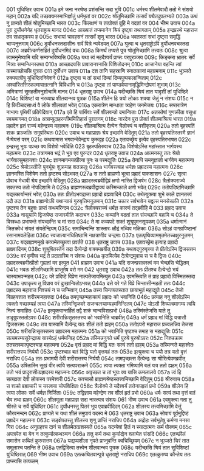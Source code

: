 001  युधिष्ठिर उवाच
001a इमे जना नरश्रेष्ठ प्रशंसन्ति सदा भुवि
001c धर्मस्य शीलमेवादौ ततो मे संशयो महान्
002a यदि तच्छक्यमस्माभिर्ज्ञातुं धर्मभृतां वर
002c श्रोतुमिच्छामि तत्सर्वं यथैतदुपलभ्यते
003a कथं नु प्राप्यते शीलं श्रोतुमिच्छामि भारत
003c किंलक्षणं च तत्प्रोक्तं ब्रूहि मे वदतां वर
004  भीष्म उवाच
004a पुरा दुर्योधनेनेह धृतराष्ट्राय मानद
004c आख्यातं तप्यमानेन श्रियं दृष्ट्वा तथागताम्
005a इन्द्रप्रस्थे महाराज तव सभ्रातृकस्य ह
005c सभायां चावहसनं तत्सर्वं शृणु भारत
006a भवतस्तां सभां दृष्ट्वा समृद्धिं चाप्यनुत्तमाम्
006c दुर्योधनस्तदासीनः सर्वं पित्रे न्यवेदयत्
007a श्रुत्वा च धृतराष्ट्रोऽपि दुर्योधनवचस्तदा
007c अब्रवीत्कर्णसहितं दुर्योधनमिदं वचः
008a किमर्थं तप्यसे पुत्र श्रोतुमिच्छामि तत्त्वतः
008c श्रुत्वा त्वामनुनेष्यामि यदि सम्यग्भविष्यसि
009a यथा त्वं महदैश्वर्यं प्राप्तः परपुरञ्जय
009c किङ्करा भ्रातरः सर्वे मित्राः सम्बन्धिनस्तथा
010a आच्छादयसि प्रावारानश्नासि पिशितोदनम्
010c आजानेया वहन्ति त्वां कस्माच्छोचसि पुत्रक
011  दुर्योधन उवाच
011a दश तानि सहस्राणि स्नातकानां महात्मनाम्
011c भुञ्जते रुक्मपात्रीषु युधिष्ठिरनिवेशने
012a दृष्ट्वा च तां सभां दिव्यां दिव्यपुष्पफलान्विताम्
012c अश्वांस्तित्तिरकल्माषान्रत्नानि विविधानि च
013a दृष्ट्वा तां पाण्डवेयानामृद्धिमिन्द्रोपमां शुभाम्
013c अमित्राणां सुमहतीमनुशोचामि मानद
014  धृतराष्ट्र उवाच
014a यदीच्छसि श्रियं तात यादृशीं तां युधिष्ठिरे
014c विशिष्टां वा नरव्याघ्र शीलवान्भव पुत्रक
015a शीलेन हि त्रयो लोकाः शक्या जेतुं न संशयः
015c न हि किञ्चिदसाध्यं वै लोके शीलवतां भवेत्
016a एकरात्रेण मान्धाता त्र्यहेण जनमेजयः
016c सप्तरात्रेण नाभागः पृथिवीं प्रतिपेदिवान्
017a एते हि पार्थिवाः सर्वे शीलवन्तो दमान्विताः
017c अतस्तेषां गुणक्रीता वसुधा स्वयमागमत्
018a अत्राप्युदाहरन्तीममितिहासं पुरातनम्
018c नारदेन पुरा प्रोक्तं शीलमाश्रित्य भारत
019a प्रह्रादेन हृतं राज्यं महेन्द्रस्य महात्मनः
019c शीलमाश्रित्य दैत्येन त्रैलोक्यं च वशीकृतम्
020a ततो बृहस्पतिं शक्रः प्राञ्जलिः समुपस्थितः
020c उवाच च महाप्राज्ञः श्रेय इच्छामि वेदितुम्
021a ततो बृहस्पतिस्तस्मै ज्ञानं नैःश्रेयसं परम्
021c कथयामास भगवान्देवेन्द्राय कुरूद्वह
022a एतावच्छ्रेय इत्येव बृहस्पतिरभाषत
022c इन्द्रस्तु भूयः पप्रच्छ क्व विशेषो भवेदिति
023  बृहस्पतिरुवाच
023a विशेषोऽस्ति महांस्तात भार्गवस्य महात्मनः
023c तत्रागमय भद्रं ते भूय एव पुरन्दर
024  धृतराष्ट्र उवाच
024a आत्मनस्तु ततः श्रेयो भार्गवात्सुमहायशाः
024c ज्ञानमागमयत्प्रीत्या पुनः स परमद्युतिः
025a तेनापि समनुज्ञातो भार्गवेण महात्मना
025c श्रेयोऽस्तीति पुनर्भूयः शुक्रमाह शतक्रतुः
026a भार्गवस्त्वाह धर्मज्ञः प्रह्रादस्य महात्मनः
026c ज्ञानमस्ति विशेषेण ततो हृष्टश्च सोऽभवत्
027a स ततो ब्राह्मणो भूत्वा प्रह्रादं पाकशासनः
027c सृत्वा प्रोवाच मेधावी श्रेय इच्छामि वेदितुम्
028a प्रह्रादस्त्वब्रवीद्विप्रं क्षणो नास्ति द्विजर्षभ
028c त्रैलोक्यराज्ये सक्तस्य ततो नोपदिशामि ते
029a ब्राह्मणस्त्वब्रवीद्वाक्यं कस्मिन्काले क्षणो भवेत्
029c ततोपदिष्टमिच्छामि यद्यत्कार्यान्तरं भवेत्
030a ततः प्रीतोऽभवद्राजा प्रह्रादो ब्रह्मवादिने
030c तथेत्युक्त्वा शुभे काले ज्ञानतत्त्वं ददौ तदा
031a ब्राह्मणोऽपि यथान्यायं गुरुवृत्तिमनुत्तमाम्
031c चकार सर्वभावेन यद्वत्स मनसेच्छति
032a पृष्टश्च तेन बहुशः प्राप्तं कथमरिन्दम
032c त्रैलोक्यराज्यं धर्मज्ञ कारणं तद्ब्रवीहि मे
033  प्रह्राद उवाच
033a नासूयामि द्विजश्रेष्ठ राजास्मीति कदाचन
033c कव्यानि वदतां तात संयच्छामि वहामि च
034a ते विस्रब्धाः प्रभाषन्ते संयच्छन्ति च मां सदा
034c ते मा कव्यपदे सक्तं शुश्रूषुमनसूयकम्
035a धर्मात्मानं जितक्रोधं संयतं संयतेन्द्रियम्
035c समाचिन्वन्ति शास्तारः क्षौद्रं मध्विव मक्षिकाः
036a सोऽहं वागग्रपिष्टानां रसानामवलेहिता
036c स्वजात्यानधितिष्ठामि नक्षत्राणीव चन्द्रमाः
037a एतत्पृथिव्याममृतमेतच्चक्षुरनुत्तमम्
037c यद्ब्राह्मणमुखे कव्यमेतच्छ्रुत्वा प्रवर्तते
038  धृतराष्ट्र उवाच
038a एतावच्छ्रेय इत्याह प्रह्रादो ब्रह्मवादिनम्
038c शुश्रूषितस्तेन तदा दैत्येन्द्रो वाक्यमब्रवीत्
039a यथावद्गुरुवृत्त्या ते प्रीतोऽस्मि द्विजसत्तम
039c वरं वृणीष्व भद्रं ते प्रदातास्मि न संशयः
040a कृतमित्येव दैत्येन्द्रमुवाच स च वै द्विजः
040c प्रह्रादस्त्वब्रवीत्प्रीतो गृह्यतां वर इत्युत
041  ब्राह्मण उवाच
041a यदि राजन्प्रसन्नस्त्वं मम चेच्छसि चेद्धितम्
041c भवतः शीलमिच्छामि प्राप्तुमेष वरो मम
042  धृतराष्ट्र उवाच
042a ततः प्रीतश्च दैत्येन्द्रो भयं चास्याभवन्महत्
042c वरे प्रदिष्टे विप्रेण नाल्पतेजायमित्युत
043a एवमस्त्विति तं प्राह प्रह्रादो विस्मितस्तदा
043c उपाकृत्य तु विप्राय वरं दुःखान्वितोऽभवत्
044a दत्ते वरे गते विप्रे चिन्तासीन्महती ततः
044c प्रह्रादस्य महाराज निश्चयं न च जग्मिवान्
045a तस्य चिन्तयतस्तात छायाभूतं महाद्युते
045c तेजो विग्रहवत्तात शरीरमजहात्तदा
046a तमपृच्छन्महाकायं प्रह्रादः को भवानिति
046c प्रत्याह ननु शीलोऽस्मि त्यक्तो गच्छाम्यहं त्वया
047a तस्मिन्द्विजवरे राजन्वत्स्याम्यहमनिन्दितम्
047c योऽसौ शिष्यत्वमागम्य त्वयि नित्यं समाहितः
047e इत्युक्त्वान्तर्हितं तद्वै शक्रं चान्वविशत्प्रभो
048a तस्मिंस्तेजसि याते तु तादृग्रूपस्ततोऽपरः
048c शरीरान्निःसृतस्तस्य को भवानिति चाब्रवीत्
049a धर्मं प्रह्राद मां विद्धि यत्रासौ द्विजसत्तमः
049c तत्र यास्यामि दैत्येन्द्र यतः शीलं ततो ह्यहम्
050a ततोऽपरो महाराज प्रज्वलन्निव तेजसा
050c शरीरान्निःसृतस्तस्य प्रह्रादस्य महात्मनः
051a को भवानिति पृष्टश्च तमाह स महाद्युतिः
051c सत्यमस्म्यसुरेन्द्राग्र्य यास्येऽहं धर्ममन्विह
052a तस्मिन्ननुगते धर्मं पुरुषे पुरुषोऽपरः
052c निश्चक्राम ततस्तस्मात्पृष्टश्चाह महात्मना
052e वृत्तं प्रह्राद मां विद्धि यतः सत्यं ततो ह्यहम्
053a तस्मिन्गते महाश्वेतः शरीरात्तस्य निर्ययौ
053c पृष्टश्चाह बलं विद्धि यतो वृत्तमहं ततः
053e इत्युक्त्वा च ययौ तत्र यतो वृत्तं नराधिप
054a ततः प्रभामयी देवी शरीरात्तस्य निर्ययौ
054c तामपृच्छत्स दैत्येन्द्रः सा श्रीरित्येवमब्रवीत्
055a उषितास्मि सुखं वीर त्वयि सत्यपराक्रमे
055c त्वया त्यक्ता गमिष्यामि बलं यत्र ततो ह्यहम्
056a ततो भयं प्रादुरासीत्प्रह्रादस्य महात्मनः
056c अपृच्छत च तां भूयः क्व यासि कमलालये
057a त्वं हि सत्यव्रता देवी लोकस्य परमेश्वरी
057c कश्चासौ ब्राह्मणश्रेष्ठस्तत्त्वमिच्छामि वेदितुम्
058  श्रीरुवाच
058a स शक्रो ब्रह्मचारी च यस्त्वया चोपशिक्षितः
058c त्रैलोक्ये ते यदैश्वर्यं तत्तेनापहृतं प्रभो
059a शीलेन हि त्वया लोकाः सर्वे धर्मज्ञ निर्जिताः
059c तद्विज्ञाय महेन्द्रेण तव शीलं हृतं प्रभो
060a धर्मः सत्यं तथा वृत्तं बलं चैव तथा ह्यहम्
060c शीलमूला महाप्राज्ञ सदा नास्त्यत्र संशयः
061  भीष्म उवाच
061a एवमुक्त्वा गता तु श्रीस्ते च सर्वे युधिष्ठिर
061c दुर्योधनस्तु पितरं भूय एवाब्रवीदिदम्
062a शीलस्य तत्त्वमिच्छामि वेत्तुं कौरवनन्दन
062c प्राप्यते च यथा शीलं तमुपायं वदस्व मे
063  धृतराष्ट्र उवाच
063a सोपायं पूर्वमुद्दिष्टं प्रह्रादेन महात्मना
063c सङ्क्षेपतस्तु शीलस्य शृणु प्राप्तिं नराधिप
064a अद्रोहः सर्वभूतेषु कर्मणा मनसा गिरा
064c अनुग्रहश्च दानं च शीलमेतत्प्रशस्यते
065a यदन्येषां हितं न स्यादात्मनः कर्म पौरुषम्
065c अपत्रपेत वा येन न तत्कुर्यात्कथञ्चन
066a तत्तु कर्म तथा कुर्याद्येन श्लाघेत संसदि
066c एतच्छीलं समासेन कथितं कुरुसत्तम
067a यद्यप्यशीला नृपते प्राप्नुवन्ति क्वचिच्छ्रियम्
067c न भुञ्जते चिरं तात समूलाश्च पतन्ति ते
068a एतद्विदित्वा तत्त्वेन शीलवान्भव पुत्रक
068c यदीच्छसि श्रियं तात सुविशिष्टां युधिष्ठिरात्
069  भीष्म उवाच
069a एतत्कथितवान्पुत्रे धृतराष्ट्रो नराधिप
069c एतत्कुरुष्व कौन्तेय ततः प्राप्स्यसि तत्फलम्

